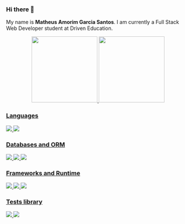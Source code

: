 ### Hi there 👋

My name is **Matheus Amorim Garcia Santos**. I am currently a Full Stack Web Developer student at Driven Education.

<div align="center">
  <a href="https://github.com/mtsgamorim">
  <img height="180em" src="https://github-readme-stats.vercel.app/api?username=mtsgamorim&show_icons=true&theme=dracula&include_all_commits=true&count_private=true" />
  <img height="180em" src="https://github-readme-stats.vercel.app/api/top-langs/?username=mtsgamorim&layout=compact&langs_count=7&theme=dracula" />
</div>

### Languages

<img src="https://img.shields.io/badge/JavaScript-323330?style=for-the-badge&logo=javascript&logoColor=F7DF1E" />

<img src="https://img.shields.io/badge/TypeScript-007ACC?style=for-the-badge&logo=typescript&logoColor=white" />    

### Databases and ORM
<img src="https://img.shields.io/badge/MongoDB-4EA94B?style=for-the-badge&logo=mongodb&logoColor=white" />

<img src="https://img.shields.io/badge/PostgreSQL-316192?style=for-the-badge&logo=postgresql&logoColor=white" />

<img src="https://img.shields.io/badge/Prisma-3982CE?style=for-the-badge&logo=Prisma&logoColor=white" />

### Frameworks and Runtime

<img src="https://img.shields.io/badge/Express.js-000000?style=for-the-badge&logo=express&logoColor=white" />
 
<img src="https://img.shields.io/badge/React-20232A?style=for-the-badge&logo=react&logoColor=61DAFB" />

<img src="https://img.shields.io/badge/Node.js-339933?style=for-the-badge&logo=nodedotjs&logoColor=white" />

### Tests library
<img src="https://img.shields.io/badge/Jest-C21325?style=for-the-badge&logo=jest&logoColor=white" />

<img src="https://img.shields.io/badge/Cypress-17202C?style=for-the-badge&logo=cypress&logoColor=white" />
